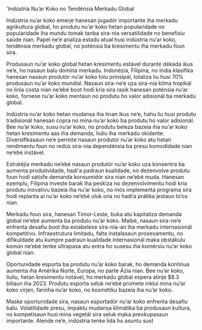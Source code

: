 'Indústria Nu’ar Koko no Tendénsia Merkadu Global

Indústria nu’ar koko emerje hanesan jogadór importante iha merkadu agrikultura global, ho produtu nu’ar koko hetan popularidade no popularidade iha mundu tomak tanba sira-nia versatilidade no benefísiu saúde nian. Papel ne’e analiza estadu atual husi indústria nu’ar koko, tendénsia merkadu global, no poténsia ba kresimentu iha merkadu foun sira.

Produsaun nu’ar koko global hetan kresimentu estável durante dékada ikus ne’e, ho nasaun balu domina merkadu. Indonézia, Filipina, no India klasifika hanesan nasaun produtór nu’ar koko tolu prinsipál, totaliza liu husi 70% produsaun nu’ar koko mundial. Nasaun sira-ne’e uza sira-nia klima tropikál no linia costa nian ne’ebé boot hodi kria sira rasik hanesan poténsia nu’ar koko, fornese nu’ar koko mentaun no produtu ho valor adisionál ba merkadu global.

Indústria nu’ar koko hetan mudansa iha tinan ikus ne’e, hahu liu husi produtu tradisionál hanesan copra no mina nu’ar koko ba produtu ho valor adisionál. Bee nu’ar koko, susu nu’ar koko, no produtu beleza bazeia iha nu’ar koko hetan kresimentu aas iha demanda, liuliu iha merkadu okidente. Diversifikasaun ne’e permite nasaun produtór nu’ar koko atu hetan rendimentu foun no redús sira-nia dependénsia ba presu komodidade nian ne’ebé instável.

Estratéjia merkadu ne’ebé nasaun produtór nu’ar koko uza konsentra ba aumenta produtividade, hadi'a padraun kualidade, no dezenvolve produtu foun hodi satisfe demanda konsumidór sira nian ne’ebé muda. Hanesan ezemplu, Filipina investe barak iha peskiza no dezenvolvimentu hodi kria produtu inovativu bazeia iha nu’ar koko, no mós implementa programa sira hodi replanta ai nu’ar koko ne’ebé uluk ona no hadi’a prátika jestaun to’os nian.

Merkadu foun sira, hanesan Timor-Leste, buka atu kapitaliza demanda global ne’ebé aumenta ba produtu nu’ar koko. Maibé, nasaun sira-ne’e enfrenta desafiu boot iha estabelese sira-nia-an iha merkadu internasionál kompetitivu. Infraestrutura limitadu, falta instalasaun prosesamentu, no difikuldade atu kumpre padraun kualidade internasionál maka obstákulu komún ne’ebé tenke ultrapasa atu entra ho susesu iha komérsiu nu’ar koko global nian.

Oportunidade esporta ba produtu nu’ar koko barak, ho demanda kontinua aumenta iha Amérika Norte, Europa, no parte Ázia nian. Bee nu’ar koko, liuliu, hetan kresimentu notável, ho merkadu global espera atinje $8.3 biliaun iha 2023. Produtu esporta seluk ne’ebé promete inklui mina nu’ar koko virjen, farinha nu’ar koko, no kosmétiku bazeia iha nu’ar koko.

Maske oportunidade sira, nasaun esportadór nu’ar koko enfrenta desafiu balu. Volatilidade presu, impaktu mudansa klimátika ba produsaun kultura, no kompetisaun husi mina vegetál sira seluk maka preokupasaun importante. Alende ne’e, indústria tenke lida ho asuntu sust